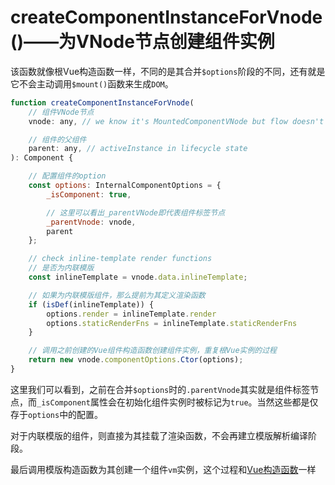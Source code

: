 # createComponentInstanceForVnode()——为VNode节点创建组件实例

该函数就像根Vue构造函数一样，不同的是其合并`$options`阶段的不同，还有就是它不会主动调用`$mount()`函数来生成`DOM`。

```js
function createComponentInstanceForVnode(
    // 组件VNode节点
    vnode: any, // we know it's MountedComponentVNode but flow doesn't

    // 组件的父组件
    parent: any, // activeInstance in lifecycle state
): Component {

    // 配置组件的option
    const options: InternalComponentOptions = {
        _isComponent: true,

        // 这里可以看出_parentVNode即代表组件标签节点
        _parentVnode: vnode,
        parent
    };

    // check inline-template render functions
    // 是否为内联模版
    const inlineTemplate = vnode.data.inlineTemplate;

    // 如果为内联模版组件，那么提前为其定义渲染函数
    if (isDef(inlineTemplate)) {
        options.render = inlineTemplate.render
        options.staticRenderFns = inlineTemplate.staticRenderFns
    }

    // 调用之前创建的Vue组件构造函数创建组件实例，重复根Vue实例的过程
    return new vnode.componentOptions.Ctor(options);
}
```

这里我们可以看到，之前在合并`$options`时的`.parentVnode`其实就是组件标签节点，而`_isComponent`属性会在初始化组件实例时被标记为`true`。当然这些都是仅存于`options`中的配置。

对于内联模版的组件，则直接为其挂载了渲染函数，不会再建立模版解析编译阶段。

最后调用模版构造函数为其创建一个组件`vm`实例，这个过程和[Vue构造函数](../../../../../.../../../README.MD)一样
